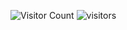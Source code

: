 ![Visitor Count](https://profile-counter.glitch.me/{jayshanker2000}/count.svg)
![visitors](https://visitor-badge.glitch.me/badge?page_id=jayshanker2000.jayshanker2000)
